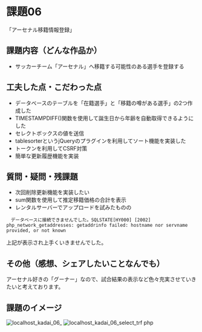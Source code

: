 # 課題06
「アーセナル移籍情報登録」

## 課題内容（どんな作品か）
 - サッカーチーム「アーセナル」へ移籍する可能性のある選手を登録する

## 工夫した点・こだわった点
 - データベースのテーブルを「在籍選手」と「移籍の噂がある選手」の2つ作成した
 - TIMESTAMPDIFF()関数を使用して誕生日から年齢を自動取得できるようにした
 - セレクトボックスの値を送信
 - tablesorterというjQueryのプラグインを利用してソート機能を実装した
 - トークンを利用してCSRF対策
 - 簡単な更新履歴機能を実装

## 質問・疑問・残課題
 - 次回削除更新機能を実装したい
 - sum関数を使用して推定移籍価格の合計を表示
 - レンタルサーバーでアップロードを試みたものの
  ```
 　データベースに接続できませんでした。SQLSTATE[HY000] [2002] php_network_getaddresses: getaddrinfo failed: hostname nor servname provided, or not known
```
上記が表示され上手くいきませんでした。
 
## その他（感想、シェアしたいことなんでも）
アーセナル好きの「グーナー」なので、試合結果の表示など色々充実させていきたいと考えております。

## 課題のイメージ
![localhost_kadai_06_](https://user-images.githubusercontent.com/83898546/123497582-499f0300-d669-11eb-9b17-1806e8d40ca5.png)
![localhost_kadai_06_select_trf php](https://user-images.githubusercontent.com/83898546/123497588-515ea780-d669-11eb-8be6-36899b529b98.png)

